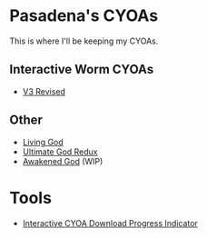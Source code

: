 # Pasadena's CYOAs
This is where I'll be keeping my CYOAs.
## Interactive Worm CYOAs
- [V3 Revised][worm-v3]
## Other
- [Living God][living-god]
- [Ultimate God Redux][ultimate-god]
- [Awakened God][awakened-god] (WIP)
# Tools
- [Interactive CYOA Download Progress Indicator](https://pastebin.com/Yf4ygvBX)

[worm-v3]: ./worm/v3/
[living-god]: ./living-god/
[ultimate-god]: ./ultimate-god/
[awakened-god]: ./awakened-god/
